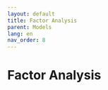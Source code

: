 ```yaml
---
layout: default
title: Factor Analysis
parent: Models
lang: en
nav_order: 8
---
```


# Factor Analysis
